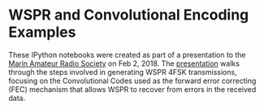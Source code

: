 # WSPR and Convolutional Encoding Examples
These IPython notebooks were created as part of a presentation to the [Marin Amateur Radio Society](http://w6sg.net/site/) on Feb 2, 2018.
The [presentation](https://docs.google.com/presentation/d/1uevpHx_y8AqFnAwbrZcy6MRrAOJG1qw4kIzj6M7FgyQ/edit#slide=id.g329096d8a6_0_0) walks through the steps involved in generating WSPR 4FSK transmissions, focusing on the Convolutional Codes used as the forward error correcting (FEC) mechanism that allows WSPR to recover from errors in the received data.
